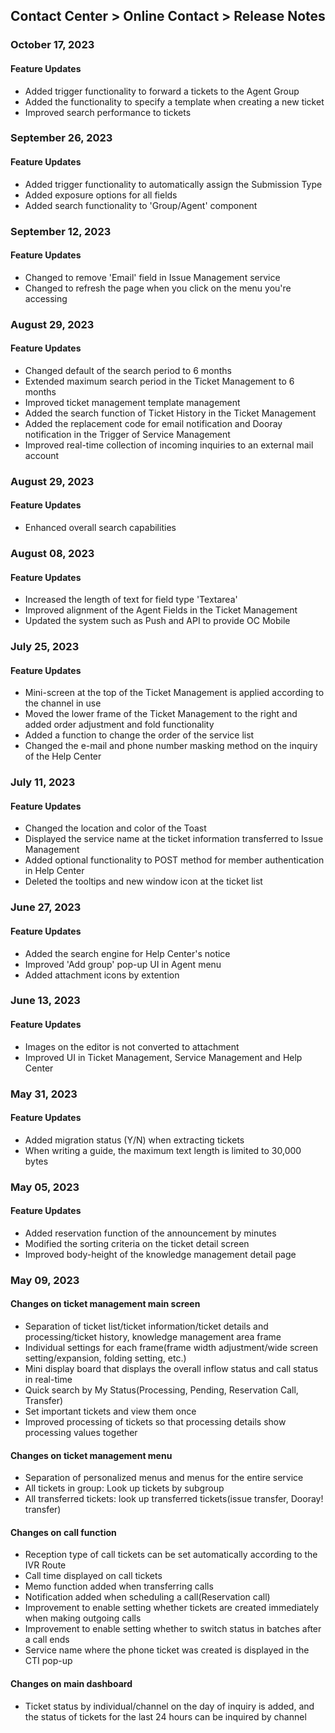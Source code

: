 ## Contact Center > Online Contact > Release Notes

### October 17, 2023

#### Feature Updates

- Added trigger functionality to forward a tickets to the Agent Group
- Added the functionality to specify a template when creating a new ticket
- Improved search performance to tickets

### September 26, 2023

#### Feature Updates

- Added trigger functionality to automatically assign the Submission Type
- Added exposure options for all fields
- Added search functionality to 'Group/Agent' component

### September 12, 2023

#### Feature Updates

- Changed to remove 'Email' field in Issue Management service
- Changed to refresh the page when you click on the menu you're accessing
  
### August 29, 2023

#### Feature Updates

- Changed default of the search period to 6 months
- Extended maximum search period in the Ticket Management to 6 months
- Improved ticket management template management
- Added the search function of Ticket History in the Ticket Management
- Added the replacement code for email notification and Dooray notification in the Trigger of Service Management
- Improved real-time collection of incoming inquiries to an external mail account

### August 29, 2023

#### Feature Updates

- Enhanced overall search capabilities

### August 08, 2023

#### Feature Updates

- Increased the length of text for field type 'Textarea'
- Improved alignment of the Agent Fields in the Ticket Management
- Updated the system such as Push and API to provide OC Mobile

### July 25, 2023

#### Feature Updates

- Mini-screen at the top of the Ticket Management is applied according to the channel in use
- Moved the lower frame of the Ticket Management to the right and added order adjustment and fold functionality
- Added a function to change the order of the service list
- Changed the e-mail and phone number masking method on the inquiry of the Help Center

### July 11, 2023

#### Feature Updates

- Changed the location and color of the Toast
- Displayed the service name at the ticket information transferred to Issue Management
- Added optional functionality to POST method for member authentication in Help Center
- Deleted the tooltips and new window icon at the ticket list

### June 27, 2023

#### Feature Updates

- Added the search engine for Help Center's notice
- Improved 'Add group' pop-up UI in Agent menu
- Added attachment icons by extention

### June 13, 2023

#### Feature Updates

- Images on the editor is not converted to attachment
- Improved UI in Ticket Management, Service Management and Help Center

### May 31, 2023

#### Feature Updates

- Added migration status (Y/N) when extracting tickets
- When writing a guide, the maximum text length is limited to 30,000 bytes

### May 05, 2023

#### Feature Updates

- Added reservation function of the announcement by minutes
- Modified the sorting criteria on the ticket detail screen
- Improved body-height of the knowledge management detail page

### May 09, 2023

#### Changes on ticket management main screen
- Separation of ticket list/ticket information/ticket details and processing/ticket history, knowledge management area frame
- Individual settings for each frame(frame width adjustment/wide screen setting/expansion, folding setting, etc.)
- Mini display board that displays the overall inflow status and call status in real-time
- Quick search by My Status(Processing, Pending, Reservation Call, Transfer)
- Set important tickets and view them once
- Improved processing of tickets so that processing details show processing values together

#### Changes on ticket management menu
- Separation of personalized menus and menus for the entire service
- All tickets in group: Look up tickets by subgroup
- All transferred tickets: look up transferred tickets(issue transfer, Dooray! transfer)

#### Changes on call function
- Reception type of call tickets can be set automatically according to the IVR Route
- Call time displayed on call tickets
- Memo function added when transferring calls
- Notification added when scheduling a call(Reservation call)
- Improvement to enable setting whether tickets are created immediately when making outgoing calls
- Improvement to enable setting whether to switch status in batches after a call ends
- Service name where the phone ticket was created is displayed in the CTI pop-up

#### Changes on main dashboard
- Ticket status by individual/channel on the day of inquiry is added, and the status of tickets for the last 24 hours can be inquired by channel